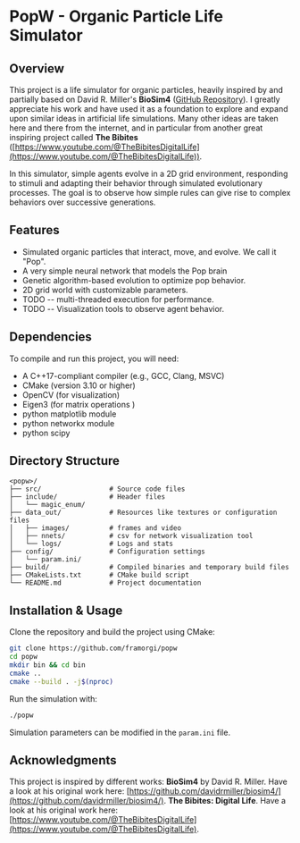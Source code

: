 # PopW - Organic Particle Life Simulator

## Overview
This project is a life simulator for organic particles, heavily inspired by and partially based on David R. Miller's **BioSim4** ([GitHub Repository](https://github.com/davidrmiller/biosim4)). I greatly appreciate his work and have used it as a foundation to explore and expand upon similar ideas in artificial life simulations.
Many other ideas are taken here and there from the internet, and in particular from another great inspiring project  called **The Bibites**  ([https://www.youtube.com/@TheBibitesDigitalLife](https://www.youtube.com/@TheBibitesDigitalLife)).

In this simulator, simple agents evolve in a  2D grid environment, responding to stimuli and adapting their behavior through simulated evolutionary processes. The goal is to observe how simple rules can give rise to complex behaviors over successive generations.

## Features
- Simulated organic particles that interact, move, and evolve. We call it "Pop".
- A very simple neural network that models the Pop brain 
- Genetic algorithm-based evolution to optimize pop behavior.
- 2D  grid world with customizable parameters.
- TODO -- multi-threaded execution for performance.
- TODO -- Visualization tools to observe agent behavior.

## Dependencies
To compile and run this project, you will need:
- A C++17-compliant compiler (e.g., GCC, Clang, MSVC)
- CMake (version 3.10 or higher)
- OpenCV (for visualization)
- Eigen3 (for matrix operations )
- python matplotlib module
- python networkx module
- python scipy

## Directory Structure

```
<popw>/
├── src/                 # Source code files  
├── include/             # Header files
│   └── magic_enum/
├── data_out/            # Resources like textures or configuration files
│   ├── images/          # frames and video 
│   ├── nnets/           # csv for network visualization tool
│   └── logs/            # Logs and stats
├── config/              # Configuration settings
│   └── param.ini/         
├── build/               # Compiled binaries and temporary build files
├── CMakeLists.txt       # CMake build script
└── README.md            # Project documentation

```


## Installation & Usage
Clone the repository and build the project using CMake:

```sh
git clone https://github.com/framorgi/popw
cd popw
mkdir bin && cd bin
cmake ..
cmake --build . -j$(nproc) 
```

Run the simulation with:
```sh
./popw
```

Simulation parameters can be modified in the `param.ini` file.

## Acknowledgments
This project is inspired by different works:
 **BioSim4** by David R. Miller. Have a look at his original work here: [https://github.com/davidrmiller/biosim4/](https://github.com/davidrmiller/biosim4/).
 **The Bibites: Digital Life**.  Have a look at his original work here: [https://www.youtube.com/@TheBibitesDigitalLife](https://www.youtube.com/@TheBibitesDigitalLife).
